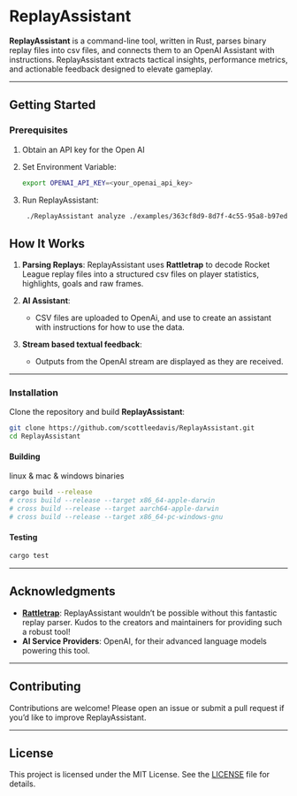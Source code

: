 # ReplayAssistant

**ReplayAssistant** is a command-line tool, written in Rust, parses binary replay files into csv files, and connects them to an OpenAI Assistant with instructions. ReplayAssistant extracts tactical insights, performance metrics, and actionable feedback designed to elevate gameplay.

---

## Getting Started

### Prerequisites

1. Obtain an API key for the Open AI

2. Set Environment Variable:
     ```bash
     export OPENAI_API_KEY=<your_openai_api_key>
     ```
4. Run ReplayAssistant:
     ```bash
      ./ReplayAssistant analyze ./examples/363cf8d9-8d7f-4c55-95a8-b97edbab0449.replay 
     ```

## How It Works

1. **Parsing Replays**: 
   ReplayAssistant uses **Rattletrap** to decode Rocket League replay files into a structured csv files on player statistics, highlights, goals and raw frames.

2. **AI Assistant**: 
   - CSV files are uploaded to OpenAi, and use to create an assistant with instructions for how to use the data.

3. **Stream based textual feedback**:
   - Outputs from the OpenAI stream are displayed as they are received.

---

### Installation
Clone the repository and build **ReplayAssistant**:
```bash
git clone https://github.com/scottleedavis/ReplayAssistant.git
cd ReplayAssistant
```
#### Building

linux & mac & windows binaries
```bash
cargo build --release
# cross build --release --target x86_64-apple-darwin
# cross build --release --target aarch64-apple-darwin
# cross build --release --target x86_64-pc-windows-gnu
```

#### Testing

```bash
cargo test
```

---

## Acknowledgments

- **[Rattletrap](https://github.com/tfausak/rattletrap)**: ReplayAssistant wouldn’t be possible without this fantastic replay parser. Kudos to the creators and maintainers for providing such a robust tool!
- **AI Service Providers**: OpenAI, for their advanced language models powering this tool.

---

## Contributing

Contributions are welcome! Please open an issue or submit a pull request if you’d like to improve ReplayAssistant.

---

## License

This project is licensed under the MIT License. See the [LICENSE](LICENSE) file for details.
